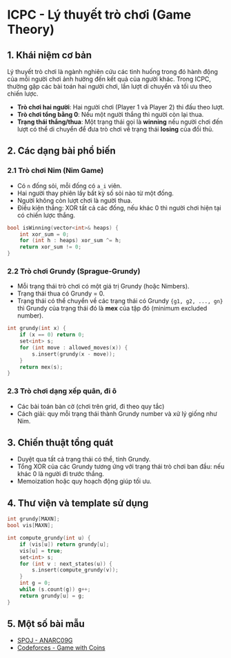 # ICPC - Lý thuyết trò chơi (Game Theory)

## 1. Khái niệm cơ bản
Lý thuyết trò chơi là ngành nghiên cứu các tình huống trong đó hành động của mỗi người chơi ảnh hưởng đến kết quả của người khác. Trong ICPC, thường gặp các bài toán hai người chơi, lần lượt di chuyển và tối ưu theo chiến lược.

- **Trò chơi hai người**: Hai người chơi (Player 1 và Player 2) thi đấu theo lượt.
- **Trò chơi tổng bằng 0**: Nếu một người thắng thì người còn lại thua.
- **Trạng thái thắng/thua**: Một trạng thái gọi là **winning** nếu người chơi đến lượt có thể di chuyển để đưa trò chơi về trạng thái **losing** của đối thủ.

## 2. Các dạng bài phổ biến

### 2.1 Trò chơi Nim (Nim Game)
- Có `n` đống sỏi, mỗi đống có `a_i` viên.
- Hai người thay phiên lấy bất kỳ số sỏi nào từ một đống.
- Người không còn lượt chơi là người thua.
- Điều kiện thắng: XOR tất cả các đống, nếu khác 0 thì người chơi hiện tại có chiến lược thắng.

```cpp
bool isWinning(vector<int>& heaps) {
    int xor_sum = 0;
    for (int h : heaps) xor_sum ^= h;
    return xor_sum != 0;
}
```

### 2.2 Trò chơi Grundy (Sprague-Grundy)
- Mỗi trạng thái trò chơi có một giá trị Grundy (hoặc Nimbers).
- Trạng thái thua có Grundy = 0.
- Trạng thái có thể chuyển về các trạng thái có Grundy `{g1, g2, ..., gn}` thì Grundy của trạng thái đó là **mex** của tập đó (minimum excluded number).

```cpp
int grundy(int x) {
    if (x == 0) return 0;
    set<int> s;
    for (int move : allowed_moves(x)) {
        s.insert(grundy(x - move));
    }
    return mex(s);
}
```

### 2.3 Trò chơi dạng xếp quân, đi ô
- Các bài toán bàn cờ (chơi trên grid, đi theo quy tắc)
- Cách giải: quy mỗi trạng thái thành Grundy number và xử lý giống như Nim.

## 3. Chiến thuật tổng quát
- Duyệt qua tất cả trạng thái có thể, tính Grundy.
- Tổng XOR của các Grundy tương ứng với trạng thái trò chơi ban đầu: nếu khác 0 là người đi trước thắng.
- Memoization hoặc quy hoạch động giúp tối ưu.

## 4. Thư viện và template sử dụng

```cpp
int grundy[MAXN];
bool vis[MAXN];

int compute_grundy(int u) {
    if (vis[u]) return grundy[u];
    vis[u] = true;
    set<int> s;
    for (int v : next_states(u)) {
        s.insert(compute_grundy(v));
    }
    int g = 0;
    while (s.count(g)) g++;
    return grundy[u] = g;
}
```

## 5. Một số bài mẫu
- [SPOJ - ANARC09G](https://www.spoj.com/problems/ANARC09G/)
- [Codeforces - Game with Coins](https://codeforces.com/problemset/problem/820/A)